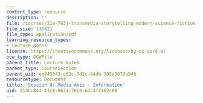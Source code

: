 ```yaml
---
content_type: resource
description: ''
file: /courses/21w-763j-transmedia-storytelling-modern-science-fiction-spring-2014/214bc84411c8963176b9bdc4f2462c68_MIT21W_763JS14_Session_8.pdf
file_size: 138421
file_type: application/pdf
learning_resource_types:
- Lecture Notes
license: https://creativecommons.org/licenses/by-nc-sa/4.0/
ocw_type: OCWFile
parent_title: Lecture Notes
parent_type: CourseSection
parent_uid: ee843043-e02c-7d2c-64db-305d3079a948
resourcetype: Document
title: 'Session 8: Media Axis - Information'
uid: 214bc844-11c8-9631-76b9-bdc4f2462c68
---
```

